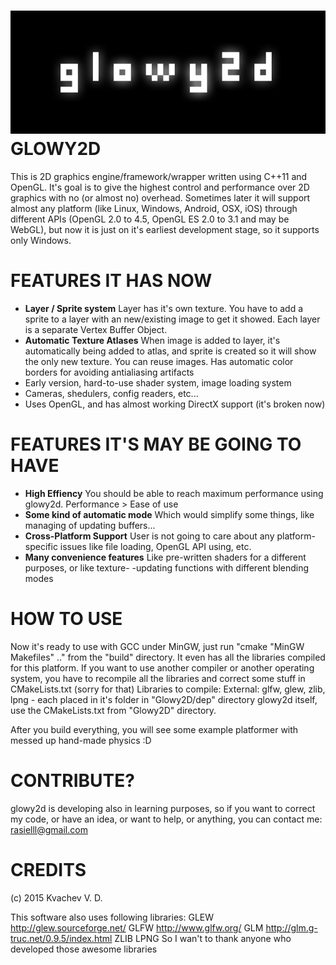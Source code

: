 ![Alt text](logo.png "glowy2d")
GLOWY2D
=======
This is 2D graphics engine/framework/wrapper written using C++11 and OpenGL. It's goal is to give the highest control and performance over 2D graphics with no (or almost no) overhead. 
Sometimes later it will support almost any platform (like Linux, Windows, Android, OSX, iOS) through different APIs (OpenGL 2.0 to 4.5, OpenGL ES 2.0 to 3.1 and may be WebGL), but now it is just on it's earliest development stage, so it supports only Windows.

FEATURES IT HAS NOW
===================
* **Layer / Sprite system**
  Layer has it's own texture. You have to add a sprite to a layer with an 
  new/existing image to get it showed. Each layer is a separate Vertex Buffer 
  Object. 
* **Automatic Texture Atlases**
  When image is added to layer, it's automatically being added to atlas, and 
  sprite is created so it will show the only new texture. You can reuse 
  images. Has automatic color borders for avoiding antialiasing artifacts
* Early version, hard-to-use shader system, image loading system
* Cameras, shedulers, config readers, etc...
* Uses OpenGL, and has almost working DirectX support (it's broken now)

FEATURES IT'S MAY BE GOING TO HAVE
===========================
* **High Effiency**
  You should be able to reach maximum performance using glowy2d. 
  Performance > Ease of use
* **Some kind of automatic mode**
  Which would simplify some things, like managing of updating buffers...
* **Cross-Platform Support**
  User is not going to care about any platform-specific issues like file 
  loading, OpenGL API using, etc.
* **Many convenience features**
  Like pre-written shaders for a different purposes, or like texture-
  -updating functions with different blending modes

HOW TO USE
==========
Now it's ready to use with GCC under MinGW, just run "cmake "MinGW Makefiles" .." from the "build" directory. It even has
all the libraries compiled for this platform. If you want to use another compiler or another operating system, you have
to recompile all the libraries and correct some stuff in CMakeLists.txt (sorry for that)
Libraries to compile:
External: glfw, glew, zlib, lpng - each placed in it's folder in "Glowy2D/dep" directory
glowy2d itself, use the CMakeLists.txt from "Glowy2D" directory.

After you build everything, you will see some example platformer with messed up hand-made physics :D

CONTRIBUTE?
===========
glowy2d is developing also in learning purposes, so if you want to correct my code,
or have an idea, or want to help, or anything, you can contact me: rasielll@gmail.com

CREDITS
=======
(c) 2015 Kvachev V. D.

This software also uses following libraries:
GLEW http://glew.sourceforge.net/
GLFW http://www.glfw.org/
GLM http://glm.g-truc.net/0.9.5/index.html
ZLIB
LPNG
So I wan't to thank anyone who developed those awesome libraries
